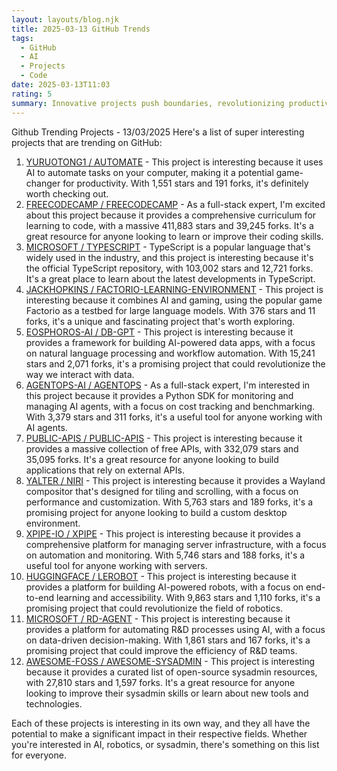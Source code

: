 ```yaml
---
layout: layouts/blog.njk
title: 2025-03-13 GitHub Trends
tags:
  - GitHub
  - AI
  - Projects
  - Code
date: 2025-03-13T11:03
rating: 5
summary: Innovative projects push boundaries, revolutionizing productivity with AI-driven automation, empowering coders with comprehensive curriculums, and advancing JavaScript with TypeScript, while others combine AI and gaming, transform data interaction, and streamline AI agent management, with free APIs, redefined desktop environments, simplified server management, democratized AI in robotics, and accelerated R&D with AI-driven insights, collectively leading the way to a future of innovation and technological advancement.
---
```

Github Trending Projects - 13/03/2025
Here's a list of super interesting projects that are trending on GitHub:

1. [YURUOTONG1 / AUTOMATE](https://github.com/yuruotong1/autoMate "AI-driven local automation assistant that uses natural language to make computers work by themselves") - This project is interesting because it uses AI to automate tasks on your computer, making it a potential game-changer for productivity. With 1,551 stars and 191 forks, it's definitely worth checking out.
2. [FREECODECAMP / FREECODECAMP](https://github.com/freeCodeCamp/freeCodeCamp "freeCodeCamp.org's open-source codebase and curriculum. Learn to code for free") - As a full-stack expert, I'm excited about this project because it provides a comprehensive curriculum for learning to code, with a massive 411,883 stars and 39,245 forks. It's a great resource for anyone looking to learn or improve their coding skills.
3. [MICROSOFT / TYPESCRIPT](https://github.com/microsoft/TypeScript "TypeScript is a superset of JavaScript that compiles to clean JavaScript output") - TypeScript is a popular language that's widely used in the industry, and this project is interesting because it's the official TypeScript repository, with 103,002 stars and 12,721 forks. It's a great place to learn about the latest developments in TypeScript.
4. [JACKHOPKINS / FACTORIO-LEARNING-ENVIRONMENT](https://github.com/JackHopkins/factorio-learning-environment "A non-saturating, open-ended environment for evaluating LLMs in Factorio") - This project is interesting because it combines AI and gaming, using the popular game Factorio as a testbed for large language models. With 376 stars and 11 forks, it's a unique and fascinating project that's worth exploring.
5. [EOSPHOROS-AI / DB-GPT](https://github.com/eosphoros-ai/DB-GPT "AI Native Data App Development framework with AWEL(Agentic Workflow Expression Language) and Agents") - This project is interesting because it provides a framework for building AI-powered data apps, with a focus on natural language processing and workflow automation. With 15,241 stars and 2,071 forks, it's a promising project that could revolutionize the way we interact with data.
6. [AGENTOPS-AI / AGENTOPS](https://github.com/AgentOps-AI/agentops "Python SDK for AI agent monitoring, LLM cost tracking, benchmarking, and more") - As a full-stack expert, I'm interested in this project because it provides a Python SDK for monitoring and managing AI agents, with a focus on cost tracking and benchmarking. With 3,379 stars and 311 forks, it's a useful tool for anyone working with AI agents.
7. [PUBLIC-APIS / PUBLIC-APIS](https://github.com/public-apis/public-apis "A collective list of free APIs") - This project is interesting because it provides a massive collection of free APIs, with 332,079 stars and 35,095 forks. It's a great resource for anyone looking to build applications that rely on external APIs.
8. [YALTER / NIRI](https://github.com/YaLTeR/niri "A scrollable-tiling Wayland compositor") - This project is interesting because it provides a Wayland compositor that's designed for tiling and scrolling, with a focus on performance and customization. With 5,763 stars and 189 forks, it's a promising project for anyone looking to build a custom desktop environment.
9. [XPIPE-IO / XPIPE](https://github.com/xpipe-io/xpipe "Your entire server infrastructure at your fingertips") - This project is interesting because it provides a comprehensive platform for managing server infrastructure, with a focus on automation and monitoring. With 5,746 stars and 188 forks, it's a useful tool for anyone working with servers.
10. [HUGGINGFACE / LEROBOT](https://github.com/huggingface/lerobot "🤗 LeRobot: Making AI for Robotics more accessible with end-to-end learning") - This project is interesting because it provides a platform for building AI-powered robots, with a focus on end-to-end learning and accessibility. With 9,863 stars and 1,110 forks, it's a promising project that could revolutionize the field of robotics.
11. [MICROSOFT / RD-AGENT](https://github.com/microsoft/RD-Agent "Research and development (R&D) is crucial for the enhancement of industrial productivity, especially in the AI era") - This project is interesting because it provides a platform for automating R&D processes using AI, with a focus on data-driven decision-making. With 1,861 stars and 167 forks, it's a promising project that could improve the efficiency of R&D teams.
12. [AWESOME-FOSS / AWESOME-SYSADMIN](https://github.com/awesome-foss/awesome-sysadmin "A curated list of amazingly awesome open-source sysadmin resources") - This project is interesting because it provides a curated list of open-source sysadmin resources, with 27,810 stars and 1,597 forks. It's a great resource for anyone looking to improve their sysadmin skills or learn about new tools and technologies.

Each of these projects is interesting in its own way, and they all have the potential to make a significant impact in their respective fields. Whether you're interested in AI, robotics, or sysadmin, there's something on this list for everyone.



